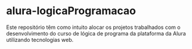 # alura-logicaProgramacao
Este repositório têm como intuito alocar os projetos trabalhados com o desenvolvimento do curso de lógica de programa da plataforma da Alura utilizando tecnologias web.
